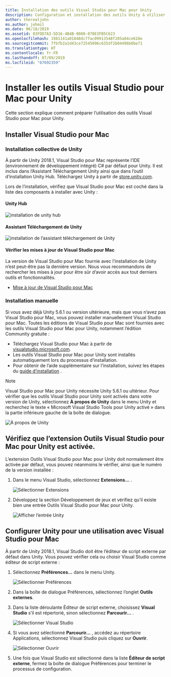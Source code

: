 ```yaml
---
title: Installation des outils Visual Studio pour Mac pour Unity
description: Configuration et installation des outils Unity à utiliser dans Visual Studio pour Mac
author: therealjohn
ms.author: johmil
ms.date: 06/18/2019
ms.assetid: 83FDD7A3-5D16-4B4B-9080-078E3FB5C623
ms.openlocfilehash: 1981141a01848dc7fac09913548f205a04ce618e
ms.sourcegitcommit: 7fbfb2a1d43ce72545096c635df2b04496b0be71
ms.translationtype: HT
ms.contentlocale: fr-FR
ms.lasthandoff: 07/09/2019
ms.locfileid: "67692359"
---
```

# <a name="set-up-visual-studio-for-mac-tools-for-unity"></a>Installer les outils Visual Studio pour Mac pour Unity

Cette section explique comment préparer l’utilisation des outils Visual Studio pour Mac pour Unity.

## <a name="install-visual-studio-for-mac"></a>Installer Visual Studio pour Mac

### <a name="unity-bundled-installation"></a>Installation collective de Unity

À partir de Unity 2018.1, Visual Studio pour Mac représente l’IDE (environnement de développement intégré) C# par défaut pour Unity. Il est inclus dans l’Assistant Téléchargement Unity ainsi que dans l’outil d’installation Unity Hub. Téléchargez Unity à partir de [store.unity.com](https://store.unity.com/).

Lors de l’installation, vérifiez que Visual Studio pour Mac est coché dans la liste des composants à installer avec Unity :

#### <a name="unity-hub"></a>Unity Hub

![installation de unity hub](media/setup-vsmac-tools-unity-image7.png)

#### <a name="unity-download-assistant"></a>Assistant Téléchargement de Unity

![installation de l’assistant téléchargement de Unity](media/setup-vsmac-tools-unity-image8.png)

#### <a name="check-for-updates-to-visual-studio-for-mac"></a>Vérifier les mises à jour de Visual Studio pour Mac

La version de Visual Studio pour Mac fournie avec l’installation de Unity n’est peut-être pas la dernière version. Nous vous recommandons de rechercher les mises à jour pour être sûr d’avoir accès aux tout derniers outils et fonctionnalités.

* [Mise à jour de Visual Studio pour Mac](update.md)

### <a name="manual-installation"></a>Installation manuelle

Si vous avez déjà Unity 5.6.1 ou version ultérieure, mais que vous n’avez pas Visual Studio pour Mac, vous pouvez installer manuellement Visual Studio pour Mac. Toutes les éditions de Visual Studio pour Mac sont fournies avec les outils Visual Studio pour Mac pour Unity, notamment l’édition Community gratuite :

* Téléchargez Visual Studio pour Mac à partir de [visualstudio.microsoft.com](https://visualstudio.microsoft.com/).
* Les outils Visual Studio pour Mac pour Unity sont installés automatiquement lors du processus d’installation.
* Pour obtenir de l’aide supplémentaire sur l’installation, suivez les étapes du [guide d’installation](/visualstudio/mac/installation) .

> [!NOTE]
> Visual Studio pour Mac pour Unity nécessite Unity 5.6.1 ou ultérieur. Pour vérifier que les outils Visual Studio pour Unity sont activés dans votre version de Unity, sélectionnez **À propos de Unity** dans le menu Unity et recherchez le texte « Microsoft Visual Studio Tools pour Unity activé » dans la partie inférieure gauche de la boîte de dialogue.
>
> ![À propos de Unity](media/setup-vsmac-tools-unity-image3.png)

## <a name="confirm-that-the-visual-studio-for-mac-tools-for-unity-extension-is-enabled"></a>Vérifiez que l’extension Outils Visual Studio pour Mac pour Unity est activée.

L’extension Outils Visual Studio pour Mac pour Unity doit normalement être activée par défaut, vous pouvez néanmoins le vérifier, ainsi que le numéro de la version installée :

1. Dans le menu Visual Studio, sélectionnez **Extensions...** .

   ![Sélectionner Extensions](media/setup-vsmac-tools-unity-image1.png)

2. Développez la section Développement de jeux et vérifiez qu’il existe bien une entrée Outils Visual Studio pour Mac pour Unity.

   ![Afficher l’entrée Unity](media/setup-vsmac-tools-unity-image2.png)

## <a name="configure-unity-for-use-with-visual-studio-for-mac"></a>Configurer Unity pour une utilisation avec Visual Studio pour Mac

À partir de Unity 2018.1, Visual Studio doit être l’éditeur de script externe par défaut dans Unity. Vous pouvez vérifier cela ou choisir Visual Studio comme éditeur de script externe :

1. Sélectionnez **Préférences...** dans le menu Unity.

   ![Sélectionner Préférences](media/setup-vsmac-tools-unity-image4.png)

2. Dans la boîte de dialogue Préférences, sélectionnez l’onglet **Outils externes**.

3. Dans la liste déroulante Éditeur de script externe, choisissez **Visual Studio** s’il est répertorié, sinon sélectionnez **Parcourir...** .

   ![Sélectionner Visual Studio](media/setup-vsmac-tools-unity-image5.png)

4. Si vous avez sélectionné **Parcourir...** , accédez au répertoire Applications, sélectionnez Visual Studio puis cliquez sur **Ouvrir**.

   ![Sélectionner Ouvrir](media/setup-vsmac-tools-unity-image6.png)

5. Une fois que Visual Studio est sélectionné dans la liste **Éditeur de script externe**, fermez la boîte de dialogue Préférences pour terminer le processus de configuration.